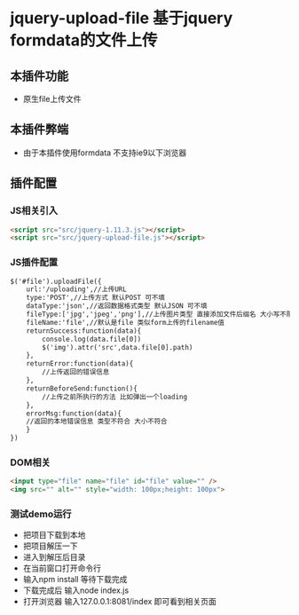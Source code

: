 # jquery-upload-file 基于jquery formdata的文件上传
## 本插件功能 
* 原生file上传文件
## 本插件弊端 
* 由于本插件使用formdata 不支持ie9以下浏览器
## 插件配置 
### JS相关引入
```html
<script src="src/jquery-1.11.3.js"></script>
<script src="src/jquery-upload-file.js"></script>
```
### JS插件配置
```html
$('#file').uploadFile({
    url:'/uploading',//上传URL
    type:'POST',//上传方式 默认POST 可不填
    dataType:'json',//返回数据格式类型 默认JSON 可不填
    fileType:['jpg','jpeg','png'],//上传图片类型 直接添加文件后缀名 大小写不限  默认为ppt
    fileName:'file',//默认是file 类似form上传的filename值
    returnSuccess:function(data){
        console.log(data.file[0])
        $('img').attr('src',data.file[0].path)
    },
    returnError:function(data){
        //上传返回的错误信息
    },
    returnBeforeSend:function(){
    	//上传之前所执行的方法 比如弹出一个loading
    },
    errorMsg:function(data){
	//返回的本地错误信息 类型不符合 大小不符合
    }
})
```  
### DOM相关
```html
<input type="file" name="file" id="file" value="" />
<img src="" alt="" style="width: 100px;height: 100px">
```
### 测试demo运行
* 把项目下载到本地
* 把项目解压一下
* 进入到解压后目录
* 在当前窗口打开命令行
* 输入npm install 等待下载完成
* 下载完成后 输入node index.js
* 打开浏览器 输入127.0.0.1:8081/index 即可看到相关页面
